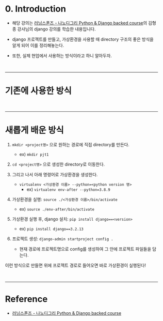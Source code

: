 # 0. Introduction 

- 해당 강의는 [러닝스푼즈 - 나노디그리 Python & Django backed course](https://learningspoons.com/course/detail/django-backend/)의 김형종 강사님의 django 강의를 학습한 내용입니다.

- django 프로젝트를 만들고, 가상환경을 사용할 때 directory 구조의 좋은 방식을 알게 되어 이를 정리해놓는다. 

- 또한, 실제 현업에서 사용하는 방식이라고 하니 알아두자.

<br>


---
# 기존에 사용한 방식



<br>

---

# 새롭게 배운 방식

1. `mkdir <project명>` 으로 원하는 경로에 직접 directory를 만든다.  
    - ex) `mkdir pjt1`

2. `cd <project명>` 으로 생성한 directory로 이동한다.

3. 그리고 나서 아래 명령어로 가상환경을 생성한다.
    - `virtualenv <가상환경 이름> --python=<python version 명>`  
        - ex) `virtualenv env-after --python=3.8.9`

4. 가상환경을 실행: `source ./<가상환경 이름>/bin/activate`
    - ex) `source ./env-after/bin/activate`

5. 가상환경 실행 후, django 설치: `pip install django==<version>`  
    - ex) `pip install django==3.2.13`

6. 프로젝트 생성: `django-admin startproject config .`
    - 현재 경로에 프로젝트명으로 config를 생성하여 그 안에 프로젝트 파일들을 담는다. 

이런 방식으로 만들면 위에 프로젝트 경로로 들어오면 바로 가상환경이 실행된다! 


<br>

---

# Reference

- [러닝스푼즈 - 나노디그리 Python & Django backed course](https://learningspoons.com/course/detail/django-backend/)
